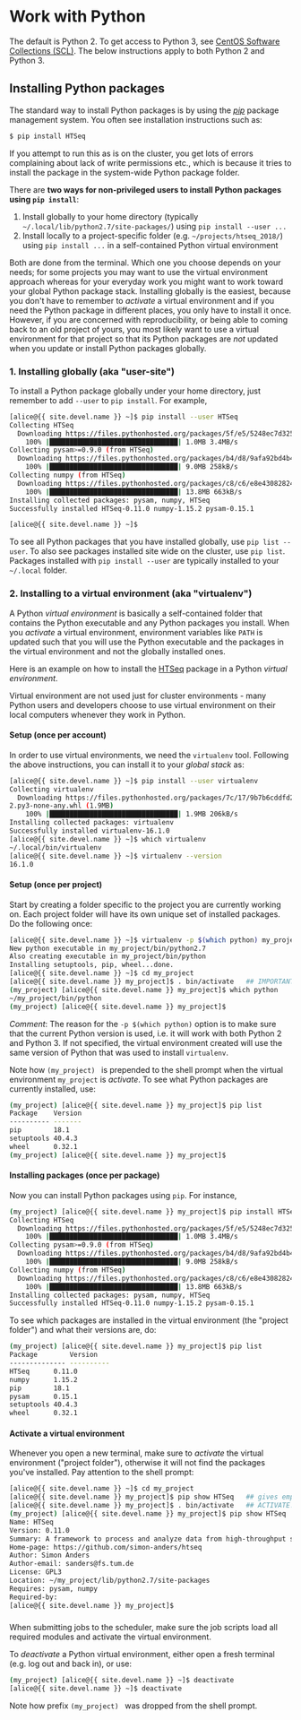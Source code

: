 # Work with Python

<div class="alert alert-info" role="alert">
The default is Python 2.  To get access to Python 3, see <a href="{{ '/software/scl.html' | relative_url }}">CentOS Software Collections (SCL)</a>.  The below instructions apply to both Python 2 and Python 3.
</div>

## Installing Python packages

The standard way to install Python packages is by using the [_pip_](https://packaging.python.org/tutorials/installing-packages/) package management system.  You often see installation instructions such as:
```sh
$ pip install HTSeq
```

If you attempt to run this as is on the cluster, you get lots of errors complaining about lack of write permissions etc., which is because it tries to install the package in the system-wide Python package folder.

There are **two ways for non-privileged users to install Python packages using `pip install`**:

1. Install globally to your home directory (typically `~/.local/lib/python2.7/site-packages/`) using `pip install --user ...`
2. Install locally to a project-specific folder (e.g. `~/projects/htseq_2018/`) using `pip install ...` in a self-contained Python virtual environment

Both are done from the terminal.  Which one you choose depends on your needs; for some projects you may want to use the virtual environment approach whereas for your everyday work you might want to work toward your global Python package stack.
Installing globally is the easiest, because you don't have to remember to _activate_ a virtual environment and if you need the Python package in different places, you only have to install it once.  However, if you are concerned with reproducibility, or being able to coming back to an old project of yours, you most likely want to use a virtual environment for that project so that its Python packages are _not_ updated when you update or install Python packages globally.


### 1. Installing globally (aka "user-site")

To install a Python package globally under your home directory, just remember to add `--user` to `pip install`.  For example,
```sh
[alice@{{ site.devel.name }} ~]$ pip install --user HTSeq
Collecting HTSeq
  Downloading https://files.pythonhosted.org/packages/5f/e5/5248ec7d3253b3701d663c7a1b10c7d75c7d24193a5ce95f2a86337adaf8/HTSeq-0.11.0-cp27-cp27m-manylinux1_x86_64.whl (1.0MB)
    100% |████████████████████████████████| 1.0MB 3.4MB/s 
Collecting pysam>=0.9.0 (from HTSeq)
  Downloading https://files.pythonhosted.org/packages/b4/d8/9afa92bd4b48ebd6896d22bb7cdaeb5aa4577983333df5e99160c62fb6ff/pysam-0.15.1-cp27-cp27m-manylinux1_x86_64.whl (9.0MB)
    100% |████████████████████████████████| 9.0MB 258kB/s 
Collecting numpy (from HTSeq)
  Downloading https://files.pythonhosted.org/packages/c8/c6/e8e430828247adf0fc34e5499cfe17c66022c8afb778542808d009eb1457/numpy-1.15.2-cp27-cp27m-manylinux1_x86_64.whl (13.8MB)
    100% |████████████████████████████████| 13.8MB 663kB/s 
Installing collected packages: pysam, numpy, HTSeq
Successfully installed HTSeq-0.11.0 numpy-1.15.2 pysam-0.15.1

[alice@{{ site.devel.name }} ~]$
```

To see all Python packages that you have installed globally, use `pip list --user`.  To also see packages installed site wide on the cluster, use `pip list`.  Packages installed with `pip install --user` are typically installed to your `~/.local` folder.


### 2. Installing to a virtual environment (aka "virtualenv")

A Python _virtual environment_ is basically a self-contained folder that contains the Python executable and any Python packages you install.  When you _activate_ a virtual environment, environment variables like `PATH` is updated such that you will use the Python executable and the packages in the virtual environment and not the globally installed ones.

Here is an example on how to install the [HTSeq](https://htseq.readthedocs.io/en/master/install.html#installation-on-linux) package in a Python _virtual environment_.


<div class="alert alert-info" role="alert">
Virtual environment are not used just for cluster environments - many Python users and developers choose to use virtual environment on their local computers whenever they work in Python.
</div>


#### Setup (once per account)

In order to use virtual environments, we need the `virtualenv` tool.  Following the above instructions, you can install it to your _global stack_ as:

```sh
[alice@{{ site.devel.name }} ~]$ pip install --user virtualenv
Collecting virtualenv
  Downloading https://files.pythonhosted.org/packages/7c/17/9b7b6cddfd255388b58c61e25b091047f6814183e1d63741c8df8dcd65a2/virtualenv-16.1.0-py
2.py3-none-any.whl (1.9MB)
    100% |████████████████████████████████| 1.9MB 206kB/s
Installing collected packages: virtualenv
Successfully installed virtualenv-16.1.0
[alice@{{ site.devel.name }} ~]$ which virtualenv
~/.local/bin/virtualenv
[alice@{{ site.devel.name }} ~]$ virtualenv --version
16.1.0
```


#### Setup (once per project)

Start by creating a folder specific to the project you are currently working on.  Each project folder will have its own unique set of installed packages.  Do the following once:
```sh
[alice@{{ site.devel.name }} ~]$ virtualenv -p $(which python) my_project
New python executable in my_project/bin/python2.7
Also creating executable in my_project/bin/python
Installing setuptools, pip, wheel...done.
[alice@{{ site.devel.name }} ~]$ cd my_project
[alice@{{ site.devel.name }} my_project]$ . bin/activate   ## IMPORTANT! Note period in front
(my_project) [alice@{{ site.devel.name }} my_project]$ which python
~/my_project/bin/python
(my_project) [alice@{{ site.devel.name }} my_project]$ 
```

_Comment_: The reason for the `-p $(which python)` option is to make sure that the current Python version is used, i.e. it will work with both Python 2 and Python 3.  If not specified, the virtual environment created will use the same version of Python that was used to install `virtualenv`.


Note how `(my_project) ` is prepended to the shell prompt when the virtual environment `my_project` is _activate_.  To see what Python packages are currently installed, use:
```sh
(my_project) [alice@{{ site.devel.name }} my_project]$ pip list
Package    Version
---------- -------
pip        18.1   
setuptools 40.4.3 
wheel      0.32.1
(my_project) [alice@{{ site.devel.name }} my_project]$ 
```


#### Installing packages (once per package)

Now you can install Python packages using `pip`.  For instance,

```sh
(my_project) [alice@{{ site.devel.name }} my_project]$ pip install HTSeq
Collecting HTSeq
  Downloading https://files.pythonhosted.org/packages/5f/e5/5248ec7d3253b3701d663c7a1b10c7d75c7d24193a5ce95f2a86337adaf8/HTSeq-0.11.0-cp27-cp27m-manylinux1_x86_64.whl (1.0MB)
    100% |████████████████████████████████| 1.0MB 3.4MB/s 
Collecting pysam>=0.9.0 (from HTSeq)
  Downloading https://files.pythonhosted.org/packages/b4/d8/9afa92bd4b48ebd6896d22bb7cdaeb5aa4577983333df5e99160c62fb6ff/pysam-0.15.1-cp27-cp27m-manylinux1_x86_64.whl (9.0MB)
    100% |████████████████████████████████| 9.0MB 258kB/s 
Collecting numpy (from HTSeq)
  Downloading https://files.pythonhosted.org/packages/c8/c6/e8e430828247adf0fc34e5499cfe17c66022c8afb778542808d009eb1457/numpy-1.15.2-cp27-cp27m-manylinux1_x86_64.whl (13.8MB)
    100% |████████████████████████████████| 13.8MB 663kB/s 
Installing collected packages: pysam, numpy, HTSeq
Successfully installed HTSeq-0.11.0 numpy-1.15.2 pysam-0.15.1
```

To see which packages are installed in the virtual environment (the "project folder") and what their versions are, do:
```sh
(my_project) [alice@{{ site.devel.name }} my_project]$ pip list
Package        Version   
-------------- ----------
HTSeq      0.11.0 
numpy      1.15.2 
pip        18.1   
pysam      0.15.1 
setuptools 40.4.3 
wheel      0.32.1
```



#### Activate a virtual environment

Whenever you open a new terminal, make sure to _activate_ the virtual environment ("project folder"), otherwise it will not find the packages you've installed.  Pay attention to the shell prompt:

```sh
[alice@{{ site.devel.name }} ~]$ cd my_project
[alice@{{ site.devel.name }} my_project]$ pip show HTSeq   ## gives empty output
[alice@{{ site.devel.name }} my_project]$ . bin/activate   ## ACTIVATE!
(my_project) [alice@{{ site.devel.name }} my_project]$ pip show HTSeq
Name: HTSeq
Version: 0.11.0
Summary: A framework to process and analyze data from high-throughput sequencing (HTS) assays
Home-page: https://github.com/simon-anders/htseq
Author: Simon Anders
Author-email: sanders@fs.tum.de
License: GPL3
Location: ~/my_project/lib/python2.7/site-packages
Requires: pysam, numpy
Required-by: 
[alice@{{ site.devel.name }} my_project]$ 
```

<div class="alert alert-warning" role="alert" style="margin-top: 3ex">
When submitting jobs to the scheduler, make sure the job scripts load all required modules and activate the virtual environment.
</div>

To _deactivate_ a Python virtual environment, either open a fresh terminal (e.g. log out and back in), or use:
```sh
(my_project) [alice@{{ site.devel.name }} ~]$ deactivate
[alice@{{ site.devel.name }} ~]$ deactivate
```

Note how prefix `(my_project) ` was dropped from the shell prompt.
